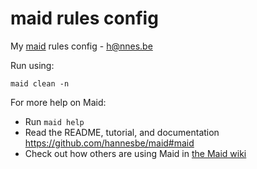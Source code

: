 # maid rules config

My [maid](https://github.com/hannesbe/maid) rules config - h@nnes.be 

Run using:

`maid clean -n`

For more help on Maid:

-  Run `maid help`
-  Read the README, tutorial, and documentation https://github.com/hannesbe/maid#maid
-  Check out how others are using Maid in [the Maid wiki](https://github.com/hannesbe/maid/wiki)
